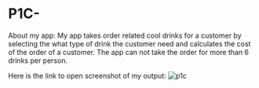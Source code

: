 # P1C-
About my app:
My app takes order related cool drinks for a customer by selecting the what type of drink the customer need and calculates the cost of the order of a customer. The app can not take the order for more than 6 drinks per person.

Here is the link to open screenshot of my output:
![p1c](https://user-images.githubusercontent.com/42948603/51718149-9e0da680-2009-11e9-8083-0fd8144ec467.png)

